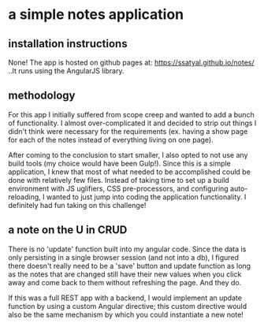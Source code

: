 # a simple notes application

## installation instructions
None! The app is hosted on github pages at: https://ssatyal.github.io/notes/
..It runs using the AngularJS library.

## methodology
For this app I initially suffered from scope creep and wanted to add a bunch of functionality. I almost over-complicated it and decided to strip out things I didn't think were necessary for the requirements (ex. having a show page for each of the notes instead of everything living on one page).

After coming to the conclusion to start smaller, I also opted to not use any build tools (my choice would have been Gulp!). Since this is a simple application, I knew that most of what needed to be accomplished could be done with relatively few files. Instead of taking time to set up a build environment with JS uglifiers, CSS pre-processors, and configuring auto-reloading, I wanted to just jump into coding the application functionality. I definitely had fun taking on this challenge!

## a note on the U in CRUD
There is no 'update' function built into my angular code. Since the data is only persisting in a single browser session (and not into a db), I figured there doesn't really need to be a 'save' button and update function as long as the notes that are changed still have their new values when you click away and come back to them without refreshing the page. And they do.

If this was a full REST app with a backend, I would implement an update function by using a custom Angular directive; this custom directive would also be the same mechanism by which you could instantiate a new note!
